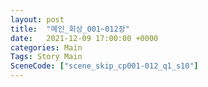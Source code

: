 ```yaml
---
layout: post
title:  "메인_회상_001~012장"
date:   2021-12-09 17:00:00 +0000
categories: Main
Tags: Story Main
SceneCode: ["scene_skip_cp001-012_q1_s10"]
---
```

